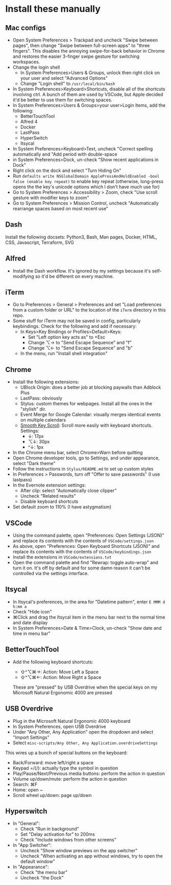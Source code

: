 # Install these manually

## Mac configs
* Open System Preferences > Trackpad and uncheck "Swipe between pages", then change
  "Swipe between full-screen apps" to "three fingers". This disables the annoying
  swipe-for-back behavior in Chrome and restores the easier 3-finger swipe gesture
  for switching workspaces.
* Change the login shell
  * In System Preferences>Users & Groups, unlock then right click on your user and select "Advanced Options"
  * Change "Login shell" to `/usr/local/bin/bash`
* In System Preferences>Keyboard>Shortcuts, disable all of the shortcuts involving ctrl. A bunch of them are used by VSCode, but Apple decided it'd be better to use them for switching spaces.
* In System Preferences>Users & Groups>your user>Login Items, add the following:
  * BetterTouchTool
  * Alfred 4
  * Docker
  * LastPass
  * HyperSwitch
  * Itsycal
* In System Preferences>Keyboard>Text, uncheck "Correct spelling automatically and "Add period with double-space
* in System Preferences>Dock, un-check "Show recent applications in Dock"
* Right click on the dock and select "Turn Hiding On"
* Run `defaults write NSGlobalDomain ApplePressAndHoldEnabled -bool false (enable key repeat)` to
  enable key repeat (otherwise, long-press opens the the key's unicode options which I don't have
  much use for)
* Go to System Preferences > Accessibility > Zoom, check "Use scroll gesture with modifier keys to zoom"
* Go to System Preferences > Mission Control, uncheck "Automatically rearrange spaces based on most
  recent use"

## Dash
Install the following docsets: Python3, Bash, Man pages, Docker, HTML, CSS, Javascript, Terraform,
SVG

## Alfred
* Install the Dash workflow. It's ignored by my settings because it's self-modifying so it'd be
  different on every machine.

## iTerm
* Go to Preferences > General > Preferences and set "Load preferences from a custom folder or URL"
  to the location of the `iTerm` directory in this repo.
* Some stuff for iTerm may not be saved in config, particularly keybindings. Check for the following and add if necessary:
  * In Keys>Key Bindings or Profiles>Default>Keys:
    * Set "Left option key acts as" to +Esc
    * Change ⌥→ to "Send Escape Sequence" and "f"
    * Change ⌥← to "Send Escape Sequence" and "b"
  * In the menu, run "Install shell integration"

## Chrome
* Install the following extensions:
  * UBlock Origin: does a better job at blocking paywalls than Adblock Plus
  * LastPass: obviously
  * Stylus: custom themes for webpages. Install all the ones in the "stylish" dir.
  * Event Merge for Google Calendar: visually merges identical events on multiple calendars
  * [Smooth Key Scroll](https://chrome.google.com/webstore/detail/smooth-key-scroll/gphmhpfbknciemgfnfhjapilmcaecljh):
    Scroll more easily with keyboard shortcuts. Settings:
    * ↓: 17px
    * ⌥↓: 30px
    * ^↓: 1px
* In the Chrome menu bar, select Chrome>Warn before quitting
* Open Chrome developer tools, go to Settings, and under appearance, select "Dark theme"
* Follow the instructions in `Stylus/README.md` to set up custom styles
* In Preferences > Passwords, turn off "Offer to save passwords" (I use lastpass)
* In the Evernote extension settings:
  * After clip: select "Automatically close clipper"
  * Uncheck "Related results"
  * Disable keyboard shortcuts
* Set default zoom to 110% (I have astygmatism)

## VSCode
* Using the command palette, open "Preferences: Open Settings (JSON)" and replace its contents with the contents of `VSCode/settings.json`
* As above, open "Preferences: Open Keyboard Shortcuts (JSON)" and replace its contents with the contents of `VSCode/keybindings.json`
* Install the extensions in `VSCode/extensions.txt`
* Open the command palette and find "Rewrap: toggle auto-wrap" and turn it on. It's off by default
  and for some damn reason it can't be controlled via the settings interface.

## Itsycal
* In Itsycal's preferences, in the area for "Datetime pattern", enter `E MMM d  h:mm a`
* Check "Hide icon"
* ⌘Click and drag the Itsycal item in the menu bar next to the normal time and date display
* In System Preferences>Date & Time>Clock, un-check "Show date and time in menu bar"

## BetterTouchTool
* Add the following keyboard shortcuts:
  * ⇧^⌥⌘→: Action: Move Left a Space
  * ⇧^⌥⌘←: Action: Move Right a Space
  
  These are "pressed" by USB Overdrive when the special keys on my Microsoft Natural Ergonomic
  4000 are pressed

## USB Overdrive
* Plug in the Microsoft Natural Ergonomic 4000 keyboard
* In System Preferences, open USB Overdrive
* Under "Any Other, Any Application" open the dropdown and select "Import Settings"
* Select `misc-scripts/Any Other, Any Application.overdriveSettings`

This wires up a bunch of special buttons on the keyboard:
* Back/Forward: move left/right a space
* Keypad =/(/): actually type the symbol in question
* Play/Pause/Next/Previous media buttons: perform the action in question
* Volume up/down/mute: perform the action in question
* Search: ⌘F
* Home: open ~
* Scroll wheel up/down: page up/down

## Hyperswitch
* In "General":
  * Check "Run in background"
  * Set "Delay activation for" to 200ms
  * Check "Include windows from other screens"
* In "App Switcher":
  * Uncheck "Show window previews on the app switcher"
  * Uncheck "When activating an app without windows, try to open the default window"
* In "Appearance":
  * Check "the menu bar"
  * Uncheck "the Dock"
